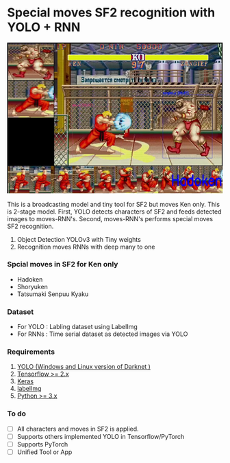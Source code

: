# Special moves SF2 recognition with YOLO + RNN
<img src="./main.png" title="Logo"/>

This is a broadcasting model and tiny tool for SF2 but moves Ken only. This is 2-stage model. First, YOLO detects characters of SF2 and feeds detected images to moves-RNN's. Second, moves-RNN's performs special moves SF2 recognition.  
1. Object Detection YOLOv3 with Tiny weights
2. Recognition moves RNNs with deep many to one 


### Spcial moves in SF2 for Ken only
* Hadoken
* Shoryuken
* Tatsumaki Senpuu Kyaku


### Dataset
* For YOLO : Labling dataset using LabelImg 
* For RNNs : Time serial dataset as detected images via YOLO


### Requirements
1. [YOLO (Windows and Linux version of Darknet )](https://github.com/AlexeyAB/darknet) 
2. [Tensorflow >= 2.x](https://www.tensorflow.org) 
3. [Keras](https://keras.io) 
4. [labelImg](https://github.com/heartexlabs/labelImg) 
5. [Python >= 3.x](https://www.python.org) 


### To do 
- [ ] All characters and moves in SF2 is applied. 
- [ ] Supports others implemented YOLO in Tensorflow/PyTorch 
- [ ] Supports PyTorch
- [ ] Unified Tool or App